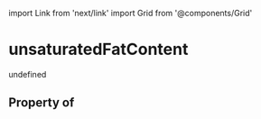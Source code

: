 import Link from 'next/link'
import Grid from '@components/Grid'

# unsaturatedFatContent

undefined

## Property of



